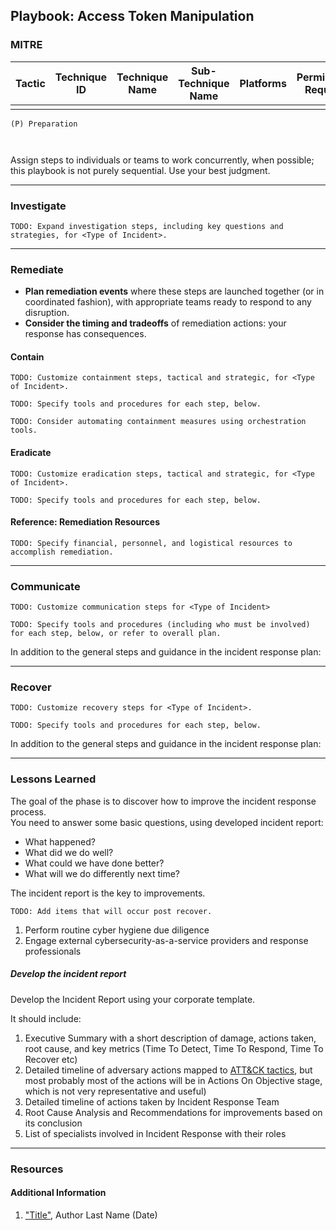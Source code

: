 ## Playbook: Access Token Manipulation

### MITRE

| Tactic | Technique ID | Technique Name | Sub-Technique Name | Platforms | Permissions Required |
| ------ | ------------ | -------------- | ------------------ |---------- |--------------------- |
|        |              |                |                    |           |                      |


```
(P) Preparation
  
 
```
  
Assign steps to individuals or teams to work concurrently, when possible; this playbook is not purely sequential. Use your best judgment.

--------------

### Investigate

`TODO: Expand investigation steps, including key questions and strategies, for <Type of Incident>.`




--------------

### Remediate

* **Plan remediation events** where these steps are launched together (or in coordinated fashion), with appropriate teams ready to respond to any disruption.
* **Consider the timing and tradeoffs** of remediation actions: your response has consequences.

#### Contain

`TODO: Customize containment steps, tactical and strategic, for <Type of Incident>.`

`TODO: Specify tools and procedures for each step, below.`



`TODO: Consider automating containment measures using orchestration tools.`

#### Eradicate

`TODO: Customize eradication steps, tactical and strategic, for <Type of Incident>.`

`TODO: Specify tools and procedures for each step, below.`



#### Reference: Remediation Resources

`TODO: Specify financial, personnel, and logistical resources to accomplish remediation.`

--------------

### Communicate

`TODO: Customize communication steps for <Type of Incident>`

`TODO: Specify tools and procedures (including who must be involved) for each step, below, or refer to overall plan.`

In addition to the general steps and guidance in the incident response plan:


  
  

--------------

### Recover

`TODO: Customize recovery steps for <Type of Incident>.`

`TODO: Specify tools and procedures for each step, below.`

In addition to the general steps and guidance in the incident response plan:


--------------
  
### Lessons Learned

The goal of the phase is to discover how to improve the incident response process.  
You need to answer some basic questions, using developed incident report:  

- What happened?  
- What did we do well?  
- What could we have done better?  
- What will we do differently next time?  

The incident report is the key to improvements.  

`TODO: Add items that will occur post recover.`
  
1.    Perform routine cyber hygiene due diligence
2.    Engage external cybersecurity-as-a-service providers and response professionals
 

##### Develop the incident report

Develop the Incident Report using your corporate template.  

It should include:  

1. Executive Summary with a short description of damage, actions taken, root cause, and key metrics (Time To Detect, Time To Respond, Time To Recover etc)  
2. Detailed timeline of adversary actions mapped to [ATT&CK tactics](https://attack.mitre.org/tactics/enterprise/), but most probably most of the actions will be in Actions On Objective stage, which is not very representative and useful)  
3. Detailed timeline of actions taken by Incident Response Team  
4. Root Cause Analysis and Recommendations for improvements based on its conclusion  
5. List of specialists involved in Incident Response with their roles  




--------------

### Resources

#### Additional Information

1. <a name="identity-and-access-playbook-ref-1"></a>["Title"](#TODO-url), Author Last Name (Date)
